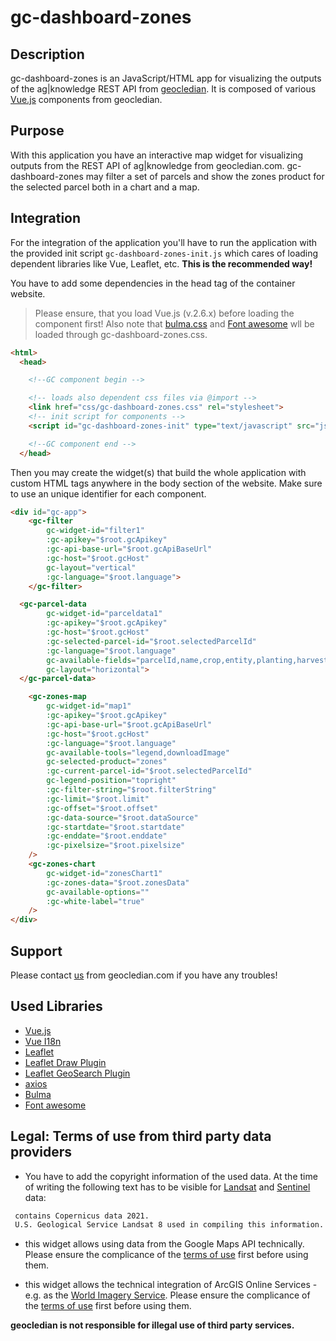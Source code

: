 # gc-dashboard-zones
## Description
gc-dashboard-zones is an JavaScript/HTML app for visualizing the outputs of the ag|knowledge REST API from [geocledian](https://www.geocledian.com).
It is composed of various [Vue.js](https://www.vuejs.org) components from geocledian.

## Purpose
With this application you have an interactive map widget for visualizing outputs from the REST API of ag|knowledge from geocledian.com. gc-dashboard-zones may filter a set of parcels and show the zones product for the selected parcel both in a chart and a map.

## Integration
For the integration of the application you'll have to run the application with the provided init script `gc-dashboard-zones-init.js` which cares of loading dependent libraries like Vue, Leaflet, etc. **This is the recommended way!**

You have to add some dependencies in the head tag of the container website.
>Please ensure, that you load Vue.js (v.2.6.x) before loading the component first!
Also note that <a href="www.bulma.org">bulma.css</a> and <a href="www.fontawesome.org">Font awesome</a> wll be loaded through gc-dashboard-zones.css.


```html
<html>
  <head>

    <!--GC component begin -->

    <!-- loads also dependent css files via @import -->
    <link href="css/gc-dashboard-zones.css" rel="stylesheet">
    <!-- init script for components -->
    <script id="gc-dashboard-zones-init" type="text/javascript" src="js/gc-dashboard-zones-init.js" async></script>

    <!--GC component end -->
  </head>
```

Then you may create the widget(s) that build the whole application with custom HTML tags anywhere in the body section of the website. Make sure to use an unique identifier for each component. 

```html
<div id="gc-app">
    <gc-filter
        gc-widget-id="filter1"
        :gc-apikey="$root.gcApikey" 
        :gc-api-base-url="$root.gcApiBaseUrl"
        :gc-host="$root.gcHost"
        gc-layout="vertical"
        :gc-language="$root.language">
    </gc-filter>

  <gc-parcel-data 
        gc-widget-id="parceldata1"
        :gc-apikey="$root.gcApikey" 
        :gc-host="$root.gcHost"
        :gc-selected-parcel-id="$root.selectedParcelId"
        :gc-language="$root.language"
        gc-available-fields="parcelId,name,crop,entity,planting,harvest,area,promotion"
        gc-layout="horizontal">
  </gc-parcel-data>  

    <gc-zones-map
        gc-widget-id="map1"
        :gc-apikey="$root.gcApikey" 
        :gc-api-base-url="$root.gcApiBaseUrl"
        :gc-host="$root.gcHost"
        :gc-language="$root.language"
        gc-available-tools="legend,downloadImage"
        gc-selected-product="zones"
        :gc-current-parcel-id="$root.selectedParcelId" 
        gc-legend-position="topright"
        :gc-filter-string="$root.filterString"    
        :gc-limit="$root.limit"
        :gc-offset="$root.offset"
        :gc-data-source="$root.dataSource"
        :gc-startdate="$root.startdate"
        :gc-enddate="$root.enddate"
        :gc-pixelsize="$root.pixelsize"
    />
    <gc-zones-chart 
        gc-widget-id="zonesChart1"
        :gc-zones-data="$root.zonesData"
        gc-available-options=""
        :gc-white-label="true"
    />
</div>

```

## Support
Please contact [us](mailto:info@geocledian.com) from geocledian.com if you have any troubles!

## Used Libraries
- [Vue.js](https://www.vuejs.org)
- [Vue I18n](https://kazupon.github.io/vue-i18n/)
- [Leaflet](https://leafletjs.com/)
- [Leaflet Draw Plugin](http://leaflet.github.io/Leaflet.draw/docs/leaflet-draw-latest.html)
- [Leaflet GeoSearch Plugin](https://github.com/smeijer/leaflet-geosearch)
- [axios](https://github.com/axios/axios)
- [Bulma](https://bulma.io/documentation/)
- [Font awesome](https://fontawesome.com/)

## Legal: Terms of use from third party data providers
- You have to add the copyright information of the used data. At the time of writing the following text has to be visible for [Landsat](https://www.usgs.gov/information-policies-and-instructions/crediting-usgs) and [Sentinel](https://scihub.copernicus.eu/twiki/pub/SciHubWebPortal/TermsConditions/TC_Sentinel_Data_31072014.pdf) data:

```html
 contains Copernicus data 2021.
 U.S. Geological Service Landsat 8 used in compiling this information.
```

- this widget allows using data from the Google Maps API technically. Please ensure the complicance of the [terms of use](https://developers.google.com/maps/terms-20180207#7.-permitted-uses.) first before using them.

- this widget allows the technical integration of ArcGIS Online Services - e.g. as the [World Imagery Service](https://server.arcgisonline.com/ArcGIS/rest/services/World_Imagery/MapServer/). Please ensure the complicance of the [terms of use](https://www.esri.com/en-us/legal/terms/full-master-agreement) first before using them. 

**geocledian is not responsible for illegal use of third party services.**